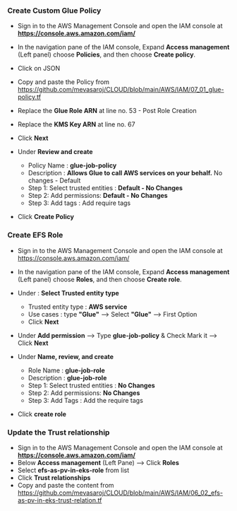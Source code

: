 
### Create Custom Glue Policy
- Sign in to the AWS Management Console and open the IAM console at **https://console.aws.amazon.com/iam/**
- In the navigation pane of the IAM console, Expand __Access management__ (Left panel) choose __Policies__, and then choose __Create policy__.
- Click on JSON 
- Copy and paste the Policy from [https://github.com/mevasaroj/CLOUD/blob/main/AWS/IAM/07_01_glue-policy.tf
](https://github.com/mevasaroj/CLOUD/blob/main/AWS/IAM/07_01_glue-policy.tf)
- Replace the **Glue Role ARN** at line no. 53 - Post Role Creation
- Replace the **KMS Key ARN** at line no. 67

- Click __Next__
- Under **Review and create** 
   - Policy Name : **glue-job-policy**
   - Description : **Allows Glue to call AWS services on your behalf.** No changes - Default
   - Step 1: Select trusted entities : **Default - No Changes**
   - Step 2: Add permissions:  **Default - No Changes**
   - Step 3: Add tags : Add require tags 
- Click __Create Policy__



### Create EFS Role
- Sign in to the AWS Management Console and open the IAM console at https://console.aws.amazon.com/iam/
- In the navigation pane of the IAM console, Expand __Access management__ (Left panel) choose __Roles__, and then choose __Create role__.
  
- Under : **Select Trusted entity type**
   - Trusted entity type : **AWS service**
   - Use cases : type __"Glue"__ --> Select __"Glue"__ --> First Option
   - Click __Next__
 
- Under **Add permission** --> Type **glue-job-policy** & Check Mark it --> Click __Next__

        
- Under **Name, review, and create**
   - Role Name : **glue-job-role**
   - Description : **glue-job-role**
   - Step 1: Select trusted entities : __No Changes__
   - Step 2: Add permissions: __No Changes__
   - Step 3: Add Tags : Add the require tags

- Click **create role**



### Update the Trust relationship
- Sign in to the AWS Management Console and open the IAM console at **https://console.aws.amazon.com/iam/**
- Below __Access management__ (Left Pane) --> Click **Roles**
- Select **efs-as-pv-in-eks-role** from list
- Click **Trust relationships**
- Copy and paste the content from https://github.com/mevasaroj/CLOUD/blob/main/AWS/IAM/06_02_efs-as-pv-in-eks-trust-relation.tf
